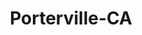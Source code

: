 ---
title: Porterville-CA
slug: porterville-ca
f_state:
- cms/state/california.md
f_locations:
- cms/payday-loan/advance-america-1333.md
- cms/payday-loan/califorina-budget-finance-5715.md
- cms/payday-loan/cash-n-dash-7993.md
- cms/payday-loan/check-into-cash-11579.md
- cms/payday-loan/national-cash-advance-22462.md
- cms/payday-loan/popular-cash-express-24489.md
- cms/payday-loan/west-coast-cash-28678.md
- cms/payday-loan/west-coast-cash-28696.md
updated-on: '2024-05-30T13:41:28.615Z'
created-on: '2024-05-30T13:41:28.615Z'
published-on: '2024-05-30T13:54:32.469Z'
f_city: Porterville
layout: '[city].html'
tags: city
---